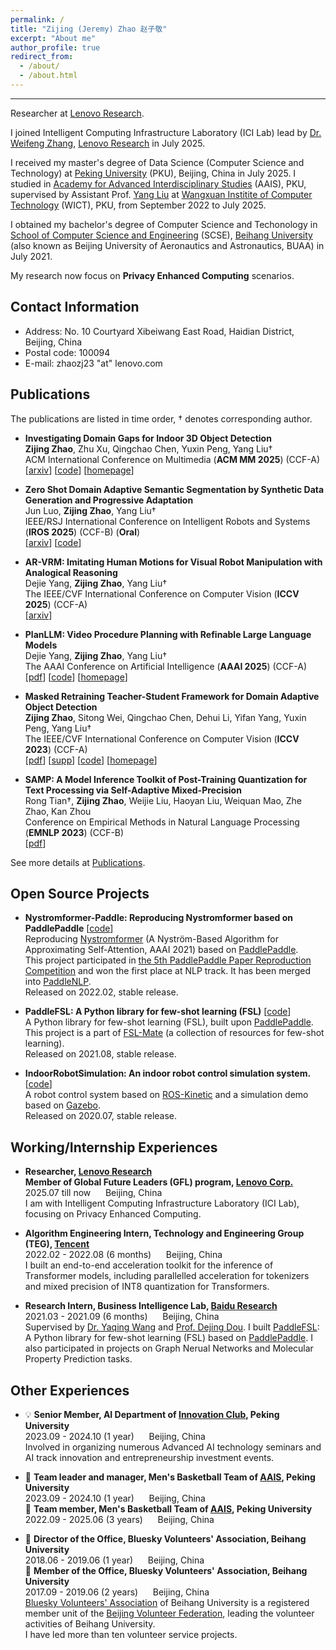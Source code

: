 ```yaml
---
permalink: /
title: "Zijing (Jeremy) Zhao 赵子敬"
excerpt: "About me"
author_profile: true
redirect_from: 
  - /about/
  - /about.html
---
```


****

Researcher at [Lenovo Research](https://research.lenovo.com/webapp/view_English/index.html).  

I joined Intelligent Computing Infrastructure Laboratory (ICI Lab) lead by [Dr. Weifeng Zhang](https://research.lenovo.com/webapp/view_English/personal.html?id=541), [Lenovo Research](https://research.lenovo.com/webapp/view_English/index.html) in July 2025.  

I received my master's degree of Data Science (Computer Science and Technology) at [Peking University](https://english.pku.edu.cn/) (PKU), Beijing, China in July 2025.
I studied in [Academy for Advanced Interdisciplinary Studies](http://www.aais.pku.edu.cn/) (AAIS), PKU, supervised by Assistant Prof. [Yang Liu](http://www.csyangliu.com/) at [Wangxuan Institite of Computer Technology](https://www.icst.pku.edu.cn/) (WICT), PKU, from September 2022 to July 2025.    

I obtained my bachelor's degree of Computer Science and Techonology in [School of Computer Science and Engineering](https://scse.buaa.edu.cn/) (SCSE), [Beihang University](https://www.buaa.edu.cn/) (also known as Beijing University of Aeronautics and Astronautics, BUAA) in July 2021.  

My research now focus on **Privacy Enhanced Computing** scenarios.  

## Contact Information

- Address: No. 10 Courtyard Xibeiwang East Road, Haidian District, Beijing, China  
- Postal code: 100094  
- E-mail: zhaozj23 "at" lenovo.com  

## Publications

The publications are listed in time order, † denotes corresponding author.  

- **Investigating Domain Gaps for Indoor 3D Object Detection**  
**Zijing Zhao**, Zhu Xu, Qingchao Chen, Yuxin Peng, Yang Liu†  
ACM International Conference on Multimedia (**ACM MM 2025**) (CCF-A)  
[[arxiv](https://www.arxiv.org/abs/2508.17439)] [[code](https://github.com/JeremyZhao1998/DAVoteNet-release)] [[homepage](https://jeremyzhao1998.github.io/DAVoteNet-release/)]  

- **Zero Shot Domain Adaptive Semantic Segmentation by Synthetic Data Generation and Progressive Adaptation**  
Jun Luo, **Zijing Zhao**, Yang Liu†  
IEEE/RSJ International Conference on Intelligent Robots and Systems (**IROS 2025**) (CCF-B) (**Oral**)  
[[arxiv](https://arxiv.org/abs/2508.03300v1)] [[code](https://github.com/ROUJINN/SDGPA)]  

- **AR-VRM: Imitating Human Motions for Visual Robot Manipulation with Analogical Reasoning**  
Dejie Yang, **Zijing Zhao**, Yang Liu†  
The IEEE/CVF International Conference on Computer Vision (**ICCV 2025**) (CCF-A)  
[[arxiv](https://arxiv.org/abs/2508.07626)]  

- **PlanLLM: Video Procedure Planning with Refinable Large Language Models**  
Dejie Yang, **Zijing Zhao**, Yang Liu†  
The AAAI Conference on Artificial Intelligence (**AAAI 2025**) (CCF-A)  
[[pdf](https://ojs.aaai.org/index.php/AAAI/article/download/32992/35147)] [[code](https://github.com/idejie/PlanLLM)] [[homepage](https://idejie.com/PlanLLM_pages/)]  

- **Masked Retraining Teacher-Student Framework for Domain Adaptive Object Detection**  
**Zijing Zhao**, Sitong Wei, Qingchao Chen, Dehui Li, Yifan Yang, Yuxin Peng, Yang Liu†  
The IEEE/CVF International Conference on Computer Vision (**ICCV 2023**) (CCF-A)  
[[pdf](https://openaccess.thecvf.com/content/ICCV2023/papers/Zhao_Masked_Retraining_Teacher-Student_Framework_for_Domain_Adaptive_Object_Detection_ICCV_2023_paper.pdf)] [[supp](https://openaccess.thecvf.com/content/ICCV2023/supplemental/Zhao_Masked_Retraining_Teacher-Student_ICCV_2023_supplemental.pdf)] [[code](https://github.com/JeremyZhao1998/MRT-release)] [[homepage](https://jeremyzhao1998.github.io/MRT-release/)]  

- **SAMP: A Model Inference Toolkit of Post-Training Quantization for Text Processing via Self-Adaptive Mixed-Precision**  
Rong Tian†, **Zijing Zhao**, Weijie Liu, Haoyan Liu, Weiquan Mao, Zhe Zhao, Kan Zhou  
Conference on Empirical Methods in Natural Language Processing (**EMNLP 2023**) (CCF-B)  
[[pdf](https://aclanthology.org/2023.emnlp-industry.13.pdf)]  

See more details at [Publications](https://jeremyzhao1998.github.io/publications/).  

## Open Source Projects

- **Nystromformer-Paddle: Reproducing Nystromformer based on PaddlePaddle** [[code](https://github.com/JeremyZhao1998/Nystromformer-Paddle)]  
Reproducing [Nystromformer](https://arxiv.org/pdf/2102.03902v3.pdf) (A Nyström-Based Algorithm for Approximating Self-Attention, AAAI 2021) based on [PaddlePaddle](https://www.paddlepaddle.org.cn/).  
This project participated in [the 5th PaddlePaddle Paper Reproduction Competition](https://aistudio.baidu.com/aistudio/competition/detail/126/0/introduction) and won the first place at NLP track. It has been merged into [PaddleNLP](https://github.com/PaddlePaddle/PaddleNLP).  
Released on 2022.02, stable release.

- **PaddleFSL: A Python library for few-shot learning (FSL)** [[code](https://github.com/tata1661/FSL-Mate/tree/master/PaddleFSL)]  
A Python library for few-shot learning (FSL), built upon [PaddlePaddle](https://www.paddlepaddle.org.cn/).  
This project is a part of [FSL-Mate](https://github.com/tata1661/FSL-Mate) (a collection of resources for few-shot learning).  
Released on 2021.08, stable release.

- **IndoorRobotSimulation: An indoor robot control simulation system.** [[code](https://github.com/JeremyZhao1998/IndoorRobotSimulation)]  
A robot control system based on [ROS-Kinetic](https://www.ros.org/) and a simulation demo based on [Gazebo](https://gazebosim.org/home).  
Released on 2020.07, stable release.

## Working/Internship Experiences

- **Researcher, [Lenovo Research](https://research.lenovo.com/)**  
**Member of Global Future Leaders (GFL) program, [Lenovo Corp.](https://www.lenovo.com/)**  
2025.07 till now &nbsp;&nbsp;&nbsp;&nbsp; Beijing, China  
I am with Intelligent Computing Infrastructure Laboratory (ICI Lab), focusing on Privacy Enhanced Computing.

- **Algorithm Engineering Intern, Technology and Engineering Group (TEG), [Tencent](https://www.tencent.com/)**  
2022.02 - 2022.08 (6 months) &nbsp;&nbsp;&nbsp;&nbsp; Beijing, China  
I built an end-to-end acceleration toolkit for the inference of Transformer models, including parallelled acceleration for tokenizers and mixed precision of INT8 quantization for Transformers.

- **Research Intern, Business Intelligence Lab, [Baidu Research](http://research.baidu.com/)**  
2021.03 - 2021.09 (6 months) &nbsp;&nbsp;&nbsp;&nbsp; Beijing, China  
Supervised by [Dr. Yaqing Wang](https://wangyaqing.github.io/) and [Prof. Dejing Dou](http://ix.cs.uoregon.edu/~dou/index.html). I built [PaddleFSL](https://github.com/tata1661/FSL-Mate/tree/master/PaddleFSL): A Python library for few-shot learning (FSL) based on [PaddlePaddle](https://www.paddlepaddle.org.cn/). I also participated in projects on Graph Nerual Networks and Molecular Property Prediction tasks.

## Other Experiences

- 💡 **Senior Member, AI Department of [Innovation Club](https://mp.weixin.qq.com/s/jiP2nbXgqYzxNJx_WZkWoA), Peking University**  
2023.09 - 2024.10 (1 year) &nbsp;&nbsp;&nbsp;&nbsp; Beijing, China  
Involved in organizing numerous Advanced AI technology seminars and AI track innovation and entrepreneurship investment events.  

- 🏀 **Team leader and manager, Men's Basketball Team of [AAIS](http://www.aais.pku.edu.cn/), Peking University**  
2023.09 - 2024.10 (1 year) &nbsp;&nbsp;&nbsp;&nbsp; Beijing, China  
🏀 **Team member, Men's Basketball Team of [AAIS](http://www.aais.pku.edu.cn/), Peking University**  
2022.09 - 2025.06 (3 years) &nbsp;&nbsp;&nbsp;&nbsp; Beijing, China  

- 💙 **Director of the Office, Bluesky Volunteers' Association, Beihang University**  
2018.06 - 2019.06 (1 year) &nbsp;&nbsp;&nbsp;&nbsp; Beijing, China  
💙 **Member of the Office, Bluesky Volunteers' Association, Beihang University**  
2017.09 - 2019.06 (2 years) &nbsp;&nbsp;&nbsp;&nbsp; Beijing, China  
[Bluesky Volunteers' Association](https://baike.baidu.com/item/%E5%8C%97%E8%88%AA%E8%93%9D%E5%A4%A9%E5%BF%97%E6%84%BF%E8%80%85%E5%8D%8F%E4%BC%9A/3620192) of Beihang University is a registered member unit of the [Beijing Volunteer Federation](https://www.bv2008.cn/cate/en/), leading the volunteer activities of Beihang University.  
I have led more than ten volunteer service projects.  
